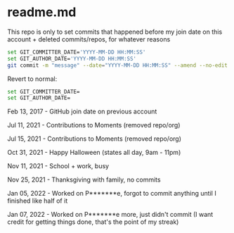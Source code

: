 # readme.md

This repo is only to set commits that happened before my join date on this account + deleted commits/repos, for whatever reasons

```bash
set GIT_COMMITTER_DATE='YYYY-MM-DD HH:MM:SS'
set GIT_AUTHOR_DATE='YYYY-MM-DD HH:MM:SS'
git commit -m "message" --date="YYYY-MM-DD HH:MM:SS" --amend --no-edit
```

Revert to normal:

```bash
set GIT_COMMITTER_DATE=
set GIT_AUTHOR_DATE=
```

Feb 13, 2017 - GitHub join date on previous account

Jul 11, 2021 - Contributions to Moments (removed repo/org)

Jul 15, 2021 - Contributions to Moments (removed repo/org)

Oct 31, 2021 - Happy Halloween (states all day, 9am - 11pm)

Nov 11, 2021 - School + work, busy

Nov 25, 2021 - Thanksgiving with family, no commits

Jan 05, 2022 - Worked on P*******e, forgot to commit anything until I finished like half of it

Jan 07, 2022 - Worked on P*******e more, just didn't commit (I want credit for getting things done, that's the point of my streak)
